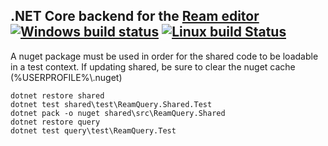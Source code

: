 ## .NET Core backend for the [Ream editor](https://github.com/stofte/ream-editor) [![Windows build status](https://ci.appveyor.com/api/projects/status/7p2pha3iiaomihr4?svg=true)](https://ci.appveyor.com/project/stofte/ream-query) [![Linux build Status](https://travis-ci.org/stofte/ream-query.svg?branch=master)](https://travis-ci.org/stofte/ream-query)

A nuget package must be used in order for the shared code to be loadable in a test context.
If updating shared, be sure to clear the nuget cache (%USERPROFILE%\\.nuget)

```
dotnet restore shared
dotnet test shared\test\ReamQuery.Shared.Test
dotnet pack -o nuget shared\src\ReamQuery.Shared
dotnet restore query
dotnet test query\test\ReamQuery.Test
```
